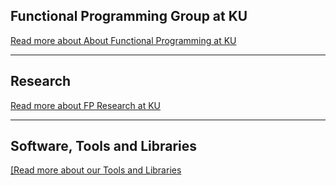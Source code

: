 
<div class="row"><div class="span8 offset2">
        
## Functional Programming Group at KU

<a class="teaser" href="/About">Read more about About Functional Programming at KU</a>

----------------------------------------------------

## Research

<a class="teaser" href="/Research">Read more about FP Research at KU</a>

----------------------------------------------------


## Software, Tools and Libraries

<a class="teaser" href="/Software">[Read more about our Tools and Libraries</a>

</div></div>

